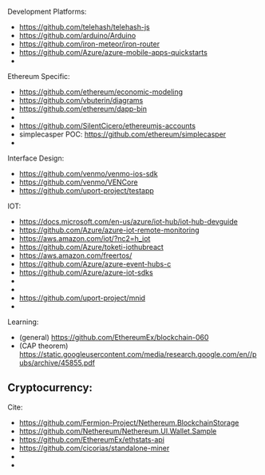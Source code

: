 


Development Platforms:
  - https://github.com/telehash/telehash-js
  - https://github.com/arduino/Arduino
  - https://github.com/iron-meteor/iron-router
  - https://github.com/Azure/azure-mobile-apps-quickstarts
  -
  


Ethereum Specific:
  - https://github.com/ethereum/economic-modeling
  - https://github.com/vbuterin/diagrams
  - https://github.com/ethereum/dapp-bin
  -
  - https://github.com/SilentCicero/ethereumjs-accounts
  - simplecasper POC: https://github.com/ethereum/simplecasper
  - 
  


Interface Design:
  - https://github.com/venmo/venmo-ios-sdk
  - https://github.com/venmo/VENCore
  - https://github.com/uport-project/testapp
  

IOT:
  - https://docs.microsoft.com/en-us/azure/iot-hub/iot-hub-devguide
  - https://github.com/Azure/azure-iot-remote-monitoring
  - https://aws.amazon.com/iot/?nc2=h_iot
  - https://github.com/Azure/toketi-iothubreact
  - https://aws.amazon.com/freertos/
  - https://github.com/Azure/azure-event-hubs-c
  - https://github.com/Azure/azure-iot-sdks
  -
  -
  - https://github.com/uport-project/mnid
  -


Learning:
  - (general) https://github.com/EthereumEx/blockchain-060
  - (CAP theorem) https://static.googleusercontent.com/media/research.google.com/en//pubs/archive/45855.pdf
  
Cryptocurrency:
  - 


Cite:
  - https://github.com/Fermion-Project/Nethereum.BlockchainStorage
  - https://github.com/Nethereum/Nethereum.UI.Wallet.Sample
  - https://github.com/EthereumEx/ethstats-api
  - https://github.com/cicorias/standalone-miner
  - 
  - 
  





